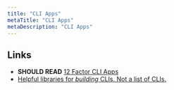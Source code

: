 ```yaml
---
title: "CLI Apps"
metaTitle: "CLI Apps"
metaDescription: "CLI Apps"
---
```


## Links

- **SHOULD READ** [12 Factor CLI Apps](https://medium.com/@jdxcode/12-factor-cli-apps-dd3c227a0e46)
- [Helpful libraries for *building* CLIs. Not a list of CLIs.](https://github.com/sw-yx/cli-cheatsheet)
